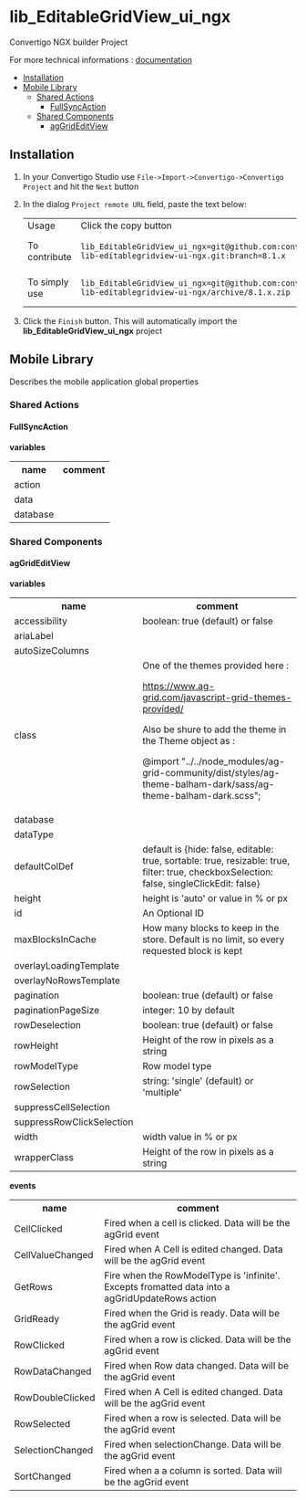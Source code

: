 


# lib_EditableGridView_ui_ngx

Convertigo NGX builder Project


For more technical informations : [documentation](./project.md)

- [Installation](#installation)
- [Mobile Library](#mobile-library)
    - [Shared Actions](#shared-actions)
        - [FullSyncAction](#fullsyncaction)
    - [Shared Components](#shared-components)
        - [agGridEditView](#aggrideditview)


## Installation

1. In your Convertigo Studio use `File->Import->Convertigo->Convertigo Project` and hit the `Next` button
2. In the dialog `Project remote URL` field, paste the text below:
   <table>
     <tr><td>Usage</td><td>Click the copy button</td></tr>
     <tr><td>To contribute</td><td>

     ```
     lib_EditableGridView_ui_ngx=git@github.com:convertigo/c8oprj-lib-editablegridview-ui-ngx.git:branch=8.1.x
     ```
     </td></tr>
     <tr><td>To simply use</td><td>

     ```
     lib_EditableGridView_ui_ngx=git@github.com:convertigo/c8oprj-lib-editablegridview-ui-ngx/archive/8.1.x.zip
     ```
     </td></tr>
    </table>
3. Click the `Finish` button. This will automatically import the __lib_EditableGridView_ui_ngx__ project


## Mobile Library

Describes the mobile application global properties

### Shared Actions

#### FullSyncAction

**variables**

<table>
<tr>
<th>name</th><th>comment</th>
</tr>
<tr>
<td>action</td><td></td>
</tr>
<tr>
<td>data</td><td></td>
</tr>
<tr>
<td>database</td><td></td>
</tr>
</table>

### Shared Components

#### agGridEditView

**variables**

<table>
<tr>
<th>name</th><th>comment</th>
</tr>
<tr>
<td>accessibility</td><td>boolean: true (default) or false</td>
</tr>
<tr>
<td>ariaLabel</td><td></td>
</tr>
<tr>
<td>autoSizeColumns</td><td></td>
</tr>
<tr>
<td>class</td><td>One of the themes provided here :

https://www.ag-grid.com/javascript-grid-themes-provided/

Also be shure to add the theme in the Theme object as :

@import "../../node_modules/ag-grid-community/dist/styles/ag-theme-balham-dark/sass/ag-theme-balham-dark.scss";



</td>
</tr>
<tr>
<td>database</td><td></td>
</tr>
<tr>
<td>dataType</td><td></td>
</tr>
<tr>
<td>defaultColDef</td><td>default is {hide: false, editable: true, sortable: true, resizable: true, filter: true, checkboxSelection: false, singleClickEdit: false}</td>
</tr>
<tr>
<td>height</td><td>height is 'auto' or value in % or px</td>
</tr>
<tr>
<td>id</td><td>An Optional ID</td>
</tr>
<tr>
<td>maxBlocksInCache</td><td>How many blocks to keep in the store. Default is no limit, so every requested block is kept</td>
</tr>
<tr>
<td>overlayLoadingTemplate</td><td></td>
</tr>
<tr>
<td>overlayNoRowsTemplate</td><td></td>
</tr>
<tr>
<td>pagination</td><td>boolean: true (default) or false</td>
</tr>
<tr>
<td>paginationPageSize</td><td>integer: 10 by default</td>
</tr>
<tr>
<td>rowDeselection</td><td>boolean: true (default) or false</td>
</tr>
<tr>
<td>rowHeight</td><td>Height of the row in pixels as a string</td>
</tr>
<tr>
<td>rowModelType</td><td>Row model type</td>
</tr>
<tr>
<td>rowSelection</td><td>string: 'single' (default) or 'multiple'</td>
</tr>
<tr>
<td>suppressCellSelection</td><td></td>
</tr>
<tr>
<td>suppressRowClickSelection</td><td></td>
</tr>
<tr>
<td>width</td><td>width value in % or px</td>
</tr>
<tr>
<td>wrapperClass</td><td>Height of the row in pixels as a string</td>
</tr>
</table>

**events**

<table>
<tr>
<th>name</th><th>comment</th>
</tr>
<tr>
<td>CellClicked</td><td>Fired when a cell is clicked. Data will be the agGrid event</td>
</tr>
<tr>
<td>CellValueChanged</td><td>Fired when A Cell is edited changed. Data will be the agGrid event</td>
</tr>
<tr>
<td>GetRows</td><td>Fire when the RowModelType is 'infinite'. Excepts fromatted data into a agGridUpdateRows action</td>
</tr>
<tr>
<td>GridReady</td><td>Fired when the Grid is ready. Data will be the agGrid event</td>
</tr>
<tr>
<td>RowClicked</td><td>Fired when a row is clicked. Data will be the agGrid event</td>
</tr>
<tr>
<td>RowDataChanged</td><td>Fired when Row data changed. Data will be the agGrid event</td>
</tr>
<tr>
<td>RowDoubleClicked</td><td>Fired when A Cell is edited changed. Data will be the agGrid event</td>
</tr>
<tr>
<td>RowSelected</td><td>Fired when a row is selected. Data will be the agGrid event</td>
</tr>
<tr>
<td>SelectionChanged</td><td>Fired when selectionChange. Data will be the agGrid event</td>
</tr>
<tr>
<td>SortChanged</td><td>Fired when a a column is sorted. Data will be the agGrid event</td>
</tr>
</table>



